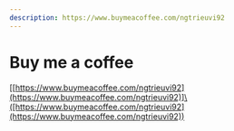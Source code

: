 ```yaml
---
description: https://www.buymeacoffee.com/ngtrieuvi92
---
```


# Buy me a coffee

\[[https://www.buymeacoffee.com/ngtrieuvi92](https://www.buymeacoffee.com/ngtrieuvi92)]\([https://www.buymeacoffee.com/ngtrieuvi92](https://www.buymeacoffee.com/ngtrieuvi92))
